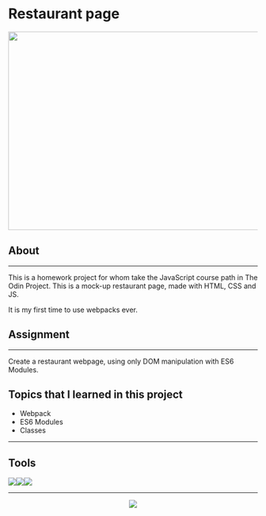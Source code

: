# Restaurant page
<p align='center'><img src = 'https://user-images.githubusercontent.com/78612977/182823785-3329206a-21a7-4fdf-81fd-0896d101fc2a.jpeg' width = '550' height = '400'>
</p>


## About
---
This is a homework project for whom take the JavaScript course path in The Odin Project. This is a mock-up restaurant page, made with HTML, CSS and JS. 

It is my first time to use webpacks ever.


## Assignment
--- 
Create a restaurant webpage, using only DOM manipulation with ES6 Modules.


## Topics that I learned in this project
- Webpack
- ES6 Modules
- Classes

---

## Tools 

<img src="https://img.shields.io/badge/-HTML-black?style=for-the-badge&logo=html5"><img src="https://img.shields.io/badge/-CSS-%231572B6?style=for-the-badge&logo=CSS3"><img src="https://img.shields.io/badge/-JAVASCRIPT-%233A3A42?style=for-the-badge&logo=javascript">

---
<p align='center'>
<img src="https://www.skillfinder.com.au/media/wysiwyg/the-odin-project-logo-skill-finder-partners-page.png">
</p>
